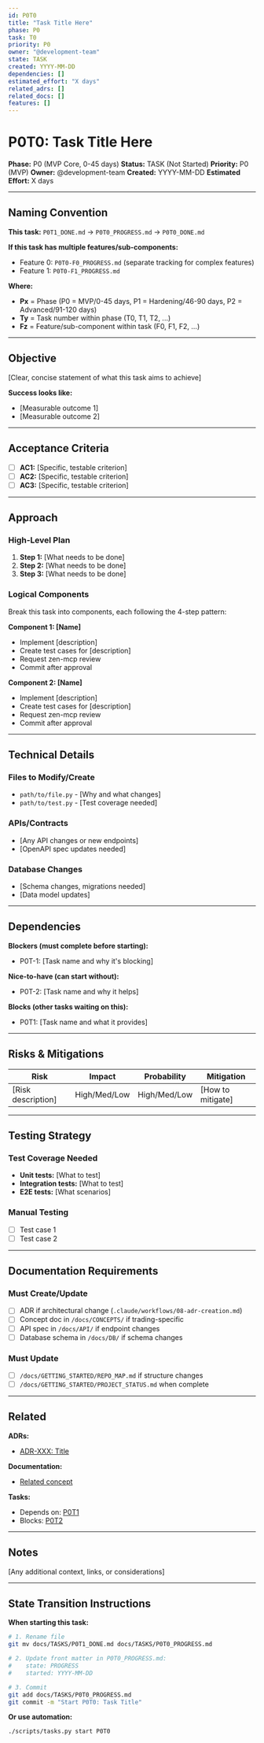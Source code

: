 ```yaml
---
id: P0T0
title: "Task Title Here"
phase: P0
task: T0
priority: P0
owner: "@development-team"
state: TASK
created: YYYY-MM-DD
dependencies: []
estimated_effort: "X days"
related_adrs: []
related_docs: []
features: []
---
```


# P0T0: Task Title Here

**Phase:** P0 (MVP Core, 0-45 days)
**Status:** TASK (Not Started)
**Priority:** P0 (MVP)
**Owner:** @development-team
**Created:** YYYY-MM-DD
**Estimated Effort:** X days

---

## Naming Convention

**This task:** `P0T1_DONE.md` → `P0T0_PROGRESS.md` → `P0T0_DONE.md`

**If this task has multiple features/sub-components:**
- Feature 0: `P0T0-F0_PROGRESS.md` (separate tracking for complex features)
- Feature 1: `P0T0-F1_PROGRESS.md`

**Where:**
- **Px** = Phase (P0 = MVP/0-45 days, P1 = Hardening/46-90 days, P2 = Advanced/91-120 days)
- **Ty** = Task number within phase (T0, T1, T2, ...)
- **Fz** = Feature/sub-component within task (F0, F1, F2, ...)

---

## Objective

[Clear, concise statement of what this task aims to achieve]

**Success looks like:**
- [Measurable outcome 1]
- [Measurable outcome 2]

---

## Acceptance Criteria

- [ ] **AC1:** [Specific, testable criterion]
- [ ] **AC2:** [Specific, testable criterion]
- [ ] **AC3:** [Specific, testable criterion]

---

## Approach

### High-Level Plan

1. **Step 1:** [What needs to be done]
2. **Step 2:** [What needs to be done]
3. **Step 3:** [What needs to be done]

### Logical Components

Break this task into components, each following the 4-step pattern:

**Component 1: [Name]**
- Implement [description]
- Create test cases for [description]
- Request zen-mcp review
- Commit after approval

**Component 2: [Name]**
- Implement [description]
- Create test cases for [description]
- Request zen-mcp review
- Commit after approval

---

## Technical Details

### Files to Modify/Create
- `path/to/file.py` - [Why and what changes]
- `path/to/test.py` - [Test coverage needed]

### APIs/Contracts
- [Any API changes or new endpoints]
- [OpenAPI spec updates needed]

### Database Changes
- [Schema changes, migrations needed]
- [Data model updates]

---

## Dependencies

**Blockers (must complete before starting):**
- P0T-1: [Task name and why it's blocking]

**Nice-to-have (can start without):**
- P0T-2: [Task name and why it helps]

**Blocks (other tasks waiting on this):**
- P0T1: [Task name and what it provides]

---

## Risks & Mitigations

| Risk | Impact | Probability | Mitigation |
|------|--------|-------------|------------|
| [Risk description] | High/Med/Low | High/Med/Low | [How to mitigate] |

---

## Testing Strategy

### Test Coverage Needed
- **Unit tests:** [What to test]
- **Integration tests:** [What to test]
- **E2E tests:** [What scenarios]

### Manual Testing
- [ ] Test case 1
- [ ] Test case 2

---

## Documentation Requirements

### Must Create/Update
- [ ] ADR if architectural change (`.claude/workflows/08-adr-creation.md`)
- [ ] Concept doc in `/docs/CONCEPTS/` if trading-specific
- [ ] API spec in `/docs/API/` if endpoint changes
- [ ] Database schema in `/docs/DB/` if schema changes

### Must Update
- [ ] `/docs/GETTING_STARTED/REPO_MAP.md` if structure changes
- [ ] `/docs/GETTING_STARTED/PROJECT_STATUS.md` when complete

---

## Related

**ADRs:**
- [ADR-XXX: Title](../ADRs/0001-data-pipeline-architecture.md)

**Documentation:**
- [Related concept](../CONCEPTS/corporate-actions.md)

**Tasks:**
- Depends on: [P0T1](./P0T1_DONE.md)
- Blocks: [P0T2](./P0T2_DONE.md)

---

## Notes

[Any additional context, links, or considerations]

---

## State Transition Instructions

**When starting this task:**

```bash
# 1. Rename file
git mv docs/TASKS/P0T1_DONE.md docs/TASKS/P0T0_PROGRESS.md

# 2. Update front matter in P0T0_PROGRESS.md:
#    state: PROGRESS
#    started: YYYY-MM-DD

# 3. Commit
git add docs/TASKS/P0T0_PROGRESS.md
git commit -m "Start P0T0: Task Title"
```

**Or use automation:**
```bash
./scripts/tasks.py start P0T0
```
